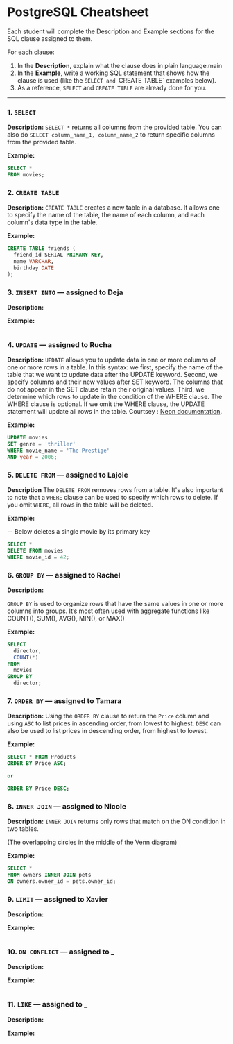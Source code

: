 # PostgreSQL Cheatsheet

Each student will complete the Description and Example sections for the SQL clause assigned to them.

For each clause:

1. In the **Description**, explain what the clause does in plain language.main
2. In the **Example**, write a working SQL statement that shows how the clause is used (like the `SELECT and `CREATE TABLE` examples below).
3. As a reference, `SELECT` and `CREATE TABLE` are already done for you.

---

### 1. `SELECT`

**Description:** `SELECT *` returns all columns from the provided table. You can also do `SELECT column_name_1, column_name_2` to return specific columns from the provided table.

**Example:**

```sql
SELECT *
FROM movies;
```

### 2. `CREATE TABLE`

**Description:** `CREATE TABLE` creates a new table in a database. It allows one to specify the name of the table, the name of each column, and each column's data type in the table.

**Example:**

```sql
CREATE TABLE friends (
  friend_id SERIAL PRIMARY KEY,
  name VARCHAR,
  birthday DATE
);
```

### 3. `INSERT INTO` — assigned to Deja

**Description:**

**Example:**

```sql

```

### 4. `UPDATE` — assigned to Rucha

**Description:** `UPDATE` allows you to update data in one or more columns of one or more rows in a table. In this syntax:
we first, specify the name of the table that we want to update data after the UPDATE keyword.
Second, we specify columns and their new values after SET keyword. The columns that do not appear in the SET clause retain their original values.
Third, we determine which rows to update in the condition of the WHERE clause.
The WHERE clause is optional. If we omit the WHERE clause, the UPDATE statement will update all rows in the table.
Courtsey : [Neon documentation](https://neon.com/postgresql/postgresql-tutorial/postgresql-update).

**Example:**

```sql
UPDATE movies
SET genre = 'thriller'
WHERE movie_name = 'The Prestige'
AND year = 2006;
```

### 5. `DELETE FROM` — assigned to Lajoie

**Description**
The `DELETE FROM` removes rows from a table. It's also important to note that a `WHERE` clause can be used to specify which rows to delete. If you omit `WHERE`, all rows in the table will be deleted.

**Example:**

-- Below deletes a single movie by its primary key

```sql
SELECT *
DELETE FROM movies
WHERE movie_id = 42;
```

### 6. `GROUP BY` — assigned to Rachel

**Description:**

`GROUP BY` is used to organize rows that have the same values in one or more columns into groups. It’s most often used with aggregate functions like COUNT(), SUM(), AVG(), MIN(), or MAX()

**Example:**

```sql
SELECT
  director,
  COUNT(*)
FROM
  movies
GROUP BY
  director;
```

### 7. `ORDER BY` — assigned to Tamara

**Description:** Using the `ORDER BY` clause to return the `Price` column and using `ASC` to list prices in ascending order, from lowest to highest. `DESC` can also be used to list prices in descending order, from highest to lowest.

**Example:**

```sql
SELECT * FROM Products
ORDER BY Price ASC;

or

ORDER BY Price DESC;
```

### 8. `INNER JOIN` — assigned to Nicole

**Description:** `INNER JOIN` returns only rows that match on the ON condition in two tables.

(The overlapping circles in the middle of the Venn diagram)

**Example:**

```sql
SELECT *
FROM owners INNER JOIN pets
ON owners.owner_id = pets.owner_id;
```

### 9. `LIMIT` — assigned to Xavier

**Description:**

**Example:**

```sql

```

### 10. `ON CONFLICT` — assigned to **\_**

**Description:**

**Example:**

```sql

```

### 11. `LIKE` — assigned to **\_**

**Description:**

**Example:**

```sql

```
